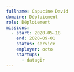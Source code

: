 ```yaml
---
fullname: Capucine David
domaine: Déploiement
role: Déploiement
missions:
  - start: 2020-05-18
    end: 2020-09-01
    status: service
    employer: octo
    startups:
      - datagir
---
```


